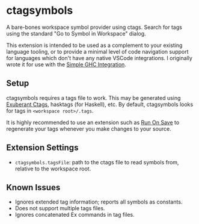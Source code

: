 # ctagsymbols
A bare-bones workspace symbol provider using ctags. Search for tags using the standard "Go to Symbol in Workspace" dialog.

This extension is intended to be used as a complement to your existing language tooling, or to provide a minimal level of
code navigation support for languages which don't have any native VSCode integrations.
I originally wrote it for use with the [Simple GHC Integration](https://marketplace.visualstudio.com/items?itemName=dramforever.vscode-ghc-simple).


## Setup
ctagsymbols requires a tags file to work. This may be generated using [Exuberant Ctags](http://ctags.sourceforge.net), hasktags (for Haskell), etc.
By default, ctagsymbols looks for tags in `<workspace root>/.tags`.

It is highly recommended to use an extension such as [Run On Save](https://marketplace.visualstudio.com/items?itemName=emeraldwalk.RunOnSave)
to regenerate your tags whenever you make changes to your source.


## Extension Settings
* `ctagsymbols.tagsFile`: path to the ctags file to read symbols from, relative to the workspace root.


## Known Issues
* Ignores extended tag information; reports all symbols as constants.
* Does not support multiple tags files.
* Ignores concatenated Ex commands in tag files.
